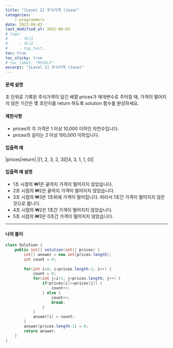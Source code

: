 ```yaml
---
title: "[Level 2] 주식가격 (Java)"
categories: 
    - programmers
date: 2022-08-03
last_modified_at: 2022-08-03
# tags:
#     - 태그1
#     - 태그2
#     - tag_test..
toc: true
toc_sticky: true
# toc_label: "MYSELF"
excerpt: "[Level 2] 주식가격 (Java)"
---
```

#### **문제 설명**

초 단위로 기록된 주식가격이 담긴 배열 prices가 매개변수로 주어질 때, 가격이 떨어지지 않은 기간은 몇 초인지를 return 하도록 solution 함수를 완성하세요.

#### **제한사항**

- prices의 각 가격은 1 이상 10,000 이하인 자연수입니다.
- prices의 길이는 2 이상 100,000 이하입니다.

#### **입출력 예**

|prices|return|
|[1, 2, 3, 2, 3]|[4, 3, 1, 1, 0]|

#### **입출력 예 설명**

- 1초 시점의 ₩1은 끝까지 가격이 떨어지지 않았습니다.
- 2초 시점의 ₩2은 끝까지 가격이 떨어지지 않았습니다.
- 3초 시점의 ₩3은 1초뒤에 가격이 떨어집니다. 따라서 1초간 가격이 떨어지지 않은 것으로 봅니다.
- 4초 시점의 ₩2은 1초간 가격이 떨어지지 않았습니다.
- 5초 시점의 ₩3은 0초간 가격이 떨어지지 않았습니다.



---

#### **나의 풀이**

```java
class Solution {
    public int[] solution(int[] prices) {
        int[] answer = new int[prices.length];
        int count = 0;
        
        for(int i=0; i<prices.length-1; i++) {
            count = 0;
            for(int j=i+1; j<prices.length; j++) {
                if(prices[i]<=prices[j]) {
                    count++;
                } else {
                    count++;
                    break;
                }
            }
            answer[i] = count;
        }
        answer[prices.length-1] = 0;
        return answer;
    }
}
```
